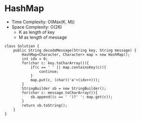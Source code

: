 # HashMap
* Time Complexity: O(Max(K, M))
* Space Complexity: O(26)
	* K as length of key
	* M as length of message
```
class Solution {
    public String decodeMessage(String key, String message) {
        HashMap<Character, Character> map = new HashMap();
        int idx = 0;
        for(char c: key.toCharArray()){
            if(c == ' ' || map.containsKey(c)){
                continue;
            }
            map.put(c, (char)('a'+(idx++)));
        }
        StringBuilder sb = new StringBuilder();
        for(char c: message.toCharArray()){
            sb.append((c == ' ')?' ': map.get(c));
        }
        return sb.toString();
    }
}
```